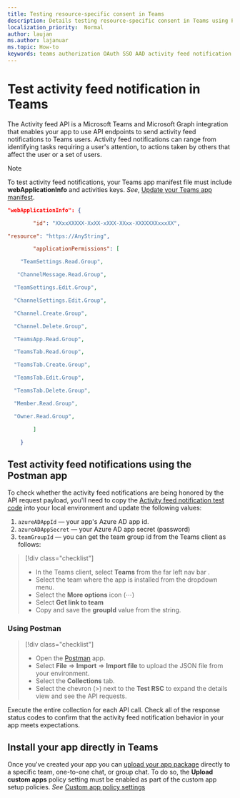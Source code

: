 ```yaml
---
title: Testing resource-specific consent in Teams
description: Details testing resource-specific consent in Teams using Postman
localization_priority:  Normal
author: laujan
ms.author: lajanuar
ms.topic: How-to
keywords: teams authorization OAuth SSO AAD activity feed notification Postman Graph
---
```


# Test activity feed notification in Teams

The Activity feed API is a Microsoft Teams and Microsoft Graph integration that enables your app to use API endpoints to send activity feed notifications to  Teams users. Activity feed notifications can range from identifying tasks requiring a user's attention, to actions taken by others that affect the user or a set of users.

> [!NOTE]
>To test activity feed notifications, your Teams app manifest file must include **webApplicationInfo** and activities keys. *See*, [Update your Teams app manifest](feed-notifications.md#update-your-teams-app-manifest).

```json
"webApplicationInfo": {

        "id": "XXxxXXXXX-XxXX-xXXX-XXxx-XXXXXXXxxxXX", 

"resource": "https://AnyString",

        "applicationPermissions": [

    "TeamSettings.Read.Group",

   "ChannelMessage.Read.Group",

  "TeamSettings.Edit.Group",

  "ChannelSettings.Edit.Group",

  "Channel.Create.Group",

  "Channel.Delete.Group",

  "TeamsApp.Read.Group",

  "TeamsTab.Read.Group",

  "TeamsTab.Create.Group",

  "TeamsTab.Edit.Group",

  "TeamsTab.Delete.Group",

  "Member.Read.Group",

  "Owner.Read.Group",

        ]

    }
```

## Test activity feed notifications using the Postman app

To check whether the activity feed notifications are being honored by the API request payload, you'll need to copy the [Activity feed notification test code](test-activity-feed-json-file.md) into your local environment and update the following values:

1. `azureADAppId`  — your app's Azure AD app id.
1. `azureADAppSecret`  — your Azure AD app secret (password)
1. `teamGroupId` — you can get the team group id from the Teams client as follows:

> [!div class="checklist"]
>
> * In the Teams client, select **Teams** from the far left nav bar .
> * Select the team where the app is installed from the dropdown menu.
> * Select the **More options** icon (&#8943;)
> * Select **Get link to team** 
> * Copy and save the **groupId** value from the string.

### Using Postman

> [!div class="checklist"]
>
> * Open the [Postman](https://www.postman.com) app.
> * Select **File** => **Import** => **Import file** to upload the JSON file from your environment.  
> * Select the **Collections** tab.
> * Select the chevron (>) next to the **Test RSC** to expand the details view and see the API requests.

Execute the entire collection for each API call. Check all of the response status codes to confirm that the activity feed notification behavior in your app meets expectations.

## Install your app directly in Teams

Once you've created your app you can [upload your app package](../../concepts/deploy-and-publish/apps-upload.md#upload-your-package-into-a-team-using-the-apps-tab) directly to a specific team, one-to-one chat, or group chat.   To do so, the **Upload custom apps** policy setting must be enabled as part of the custom app setup policies. *See* [Custom app policy settings](/microsoftteams/teams-custom-app-policies-and-settings#custom-app-policy-and-settings)